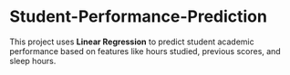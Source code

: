 # Student-Performance-Prediction
This project uses **Linear Regression** to predict student academic performance based on features like hours studied, previous scores, and sleep hours.
